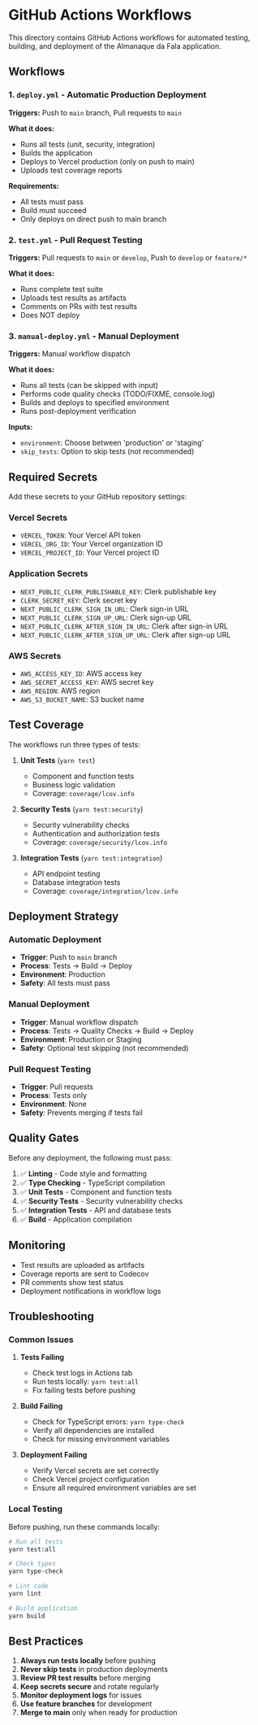 # GitHub Actions Workflows

This directory contains GitHub Actions workflows for automated testing, building, and deployment of the Almanaque da Fala application.

## Workflows

### 1. `deploy.yml` - Automatic Production Deployment
**Triggers:** Push to `main` branch, Pull requests to `main`

**What it does:**
- Runs all tests (unit, security, integration)
- Builds the application
- Deploys to Vercel production (only on push to main)
- Uploads test coverage reports

**Requirements:**
- All tests must pass
- Build must succeed
- Only deploys on direct push to main branch

### 2. `test.yml` - Pull Request Testing
**Triggers:** Pull requests to `main` or `develop`, Push to `develop` or `feature/*`

**What it does:**
- Runs complete test suite
- Uploads test results as artifacts
- Comments on PRs with test results
- Does NOT deploy

### 3. `manual-deploy.yml` - Manual Deployment
**Triggers:** Manual workflow dispatch

**What it does:**
- Runs all tests (can be skipped with input)
- Performs code quality checks (TODO/FIXME, console.log)
- Builds and deploys to specified environment
- Runs post-deployment verification

**Inputs:**
- `environment`: Choose between 'production' or 'staging'
- `skip_tests`: Option to skip tests (not recommended)

## Required Secrets

Add these secrets to your GitHub repository settings:

### Vercel Secrets
- `VERCEL_TOKEN`: Your Vercel API token
- `VERCEL_ORG_ID`: Your Vercel organization ID
- `VERCEL_PROJECT_ID`: Your Vercel project ID

### Application Secrets
- `NEXT_PUBLIC_CLERK_PUBLISHABLE_KEY`: Clerk publishable key
- `CLERK_SECRET_KEY`: Clerk secret key
- `NEXT_PUBLIC_CLERK_SIGN_IN_URL`: Clerk sign-in URL
- `NEXT_PUBLIC_CLERK_SIGN_UP_URL`: Clerk sign-up URL
- `NEXT_PUBLIC_CLERK_AFTER_SIGN_IN_URL`: Clerk after sign-in URL
- `NEXT_PUBLIC_CLERK_AFTER_SIGN_UP_URL`: Clerk after sign-up URL

### AWS Secrets
- `AWS_ACCESS_KEY_ID`: AWS access key
- `AWS_SECRET_ACCESS_KEY`: AWS secret key
- `AWS_REGION`: AWS region
- `AWS_S3_BUCKET_NAME`: S3 bucket name

## Test Coverage

The workflows run three types of tests:

1. **Unit Tests** (`yarn test`)
   - Component and function tests
   - Business logic validation
   - Coverage: `coverage/lcov.info`

2. **Security Tests** (`yarn test:security`)
   - Security vulnerability checks
   - Authentication and authorization tests
   - Coverage: `coverage/security/lcov.info`

3. **Integration Tests** (`yarn test:integration`)
   - API endpoint testing
   - Database integration tests
   - Coverage: `coverage/integration/lcov.info`

## Deployment Strategy

### Automatic Deployment
- **Trigger**: Push to `main` branch
- **Process**: Tests → Build → Deploy
- **Environment**: Production
- **Safety**: All tests must pass

### Manual Deployment
- **Trigger**: Manual workflow dispatch
- **Process**: Tests → Quality Checks → Build → Deploy
- **Environment**: Production or Staging
- **Safety**: Optional test skipping (not recommended)

### Pull Request Testing
- **Trigger**: Pull requests
- **Process**: Tests only
- **Environment**: None
- **Safety**: Prevents merging if tests fail

## Quality Gates

Before any deployment, the following must pass:

1. ✅ **Linting** - Code style and formatting
2. ✅ **Type Checking** - TypeScript compilation
3. ✅ **Unit Tests** - Component and function tests
4. ✅ **Security Tests** - Security vulnerability checks
5. ✅ **Integration Tests** - API and database tests
6. ✅ **Build** - Application compilation

## Monitoring

- Test results are uploaded as artifacts
- Coverage reports are sent to Codecov
- PR comments show test status
- Deployment notifications in workflow logs

## Troubleshooting

### Common Issues

1. **Tests Failing**
   - Check test logs in Actions tab
   - Run tests locally: `yarn test:all`
   - Fix failing tests before pushing

2. **Build Failing**
   - Check for TypeScript errors: `yarn type-check`
   - Verify all dependencies are installed
   - Check for missing environment variables

3. **Deployment Failing**
   - Verify Vercel secrets are set correctly
   - Check Vercel project configuration
   - Ensure all required environment variables are set

### Local Testing

Before pushing, run these commands locally:

```bash
# Run all tests
yarn test:all

# Check types
yarn type-check

# Lint code
yarn lint

# Build application
yarn build
```

## Best Practices

1. **Always run tests locally** before pushing
2. **Never skip tests** in production deployments
3. **Review PR test results** before merging
4. **Keep secrets secure** and rotate regularly
5. **Monitor deployment logs** for issues
6. **Use feature branches** for development
7. **Merge to main** only when ready for production
